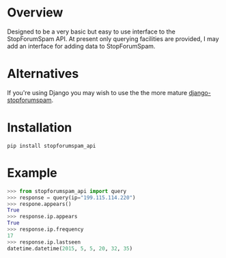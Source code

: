 Overview
=======

Designed to be a very basic but easy to use interface to the StopForumSpam API.
At present only querying facilities are provided, I may add an interface for adding data to StopForumSpam.


Alternatives
============

If you're using Django you may wish to use the the more mature [django-stopforumspam](https://github.com/benjaoming/django-stopforumspam).


Installation
============

    pip install stopforumspam_api


Example
=======

```python
>>> from stopforumspam_api import query
>>> response = query(ip="199.115.114.220")
>>> respone.appears()
True
>>> response.ip.appears
True
>>> response.ip.frequency
17
>>> response.ip.lastseen
datetime.datetime(2015, 5, 5, 20, 32, 35)
```
